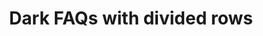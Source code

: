 ---
title: Dark FAQs with divided rows
category: Marketing
paid: true
isActive: true
ltr: {"react":{"jsxCss":[],"jsxTail":[{"code":"export default () => {\n\n    const faqsList = [\n        {\n            q: \"What are some random questions to ask?\",\n            a: \"That's exactly the reason we created this random question generator. There are hundreds of random questions to choose from so you're able to find the perfect random question.\"\n        },\n        {\n            q: \"Do you include common questions?\",\n            a: \"This generator doesn't include most common questions. The thought is that you can come up with common questions on your own so most of the questions in this generator.\"\n        },\n        {\n            q: \"Can I use this for 21 questions?\",\n            a: \"Yes! there are two ways that you can use this question generator depending on what you're after. You can indicate that you want 21 questions generated.\"\n        },\n        {\n            q: \"Are these questions for girls or for boys?\",\n            a: \"The questions in this generator are gender neutral and can be used to ask either male of females (or any other gender the person identifies with).\"\n        },\n        {\n            q: \"What do you wish you had more talent doing?\",\n            a: \"If you've been searching for a way to get random questions, you've landed on the correct webpage. We created the Random Question Generator to ask you as many random questions as your heart desires.\"\n        }\n    ]\n\n    return (\n        <section className='py-14 bg-gray-800'>\n            <div className=\"max-w-screen-xl mx-auto px-4 gap-12 md:flex md:px-8\">\n                <div className='flex-1'>\n                    <div className=\"max-w-lg\">\n                        <h3 className='font-semibold text-cyan-400'>\n                            Frequently asked questions\n                        </h3>\n                        <p className='mt-3 text-white text-3xl font-extrabold sm:text-4xl'>\n                            All information you need to know\n                        </p>\n                    </div>\n                </div>\n                <div className='flex-1 mt-12 md:mt-0'>\n                    <ul className='space-y-4 divide-y divide-gray-700'>\n                        {faqsList.map((item, idx) => (\n                            <li\n                                className=\"py-5\"\n                                key={idx}>\n                                <summary\n                                    className=\"flex items-center justify-between font-semibold text-gray-200\">\n                                    {item.q}\n                                </summary>\n                                <p\n                                    dangerouslySetInnerHTML={{ __html: item.a }}\n                                    className='mt-3 text-gray-300 leading-relaxed'>\n                                </p>\n                            </li>\n                        ))}\n                    </ul>\n                </div>\n            </div>\n        </section>\n    );\n};","label":"App.jsx"}]},"preview":"function App() {\n  const faqsList = [{\n    q: \"What are some random questions to ask?\",\n    a: \"That's exactly the reason we created this random question generator. There are hundreds of random questions to choose from so you're able to find the perfect random question.\"\n  }, {\n    q: \"Do you include common questions?\",\n    a: \"This generator doesn't include most common questions. The thought is that you can come up with common questions on your own so most of the questions in this generator.\"\n  }, {\n    q: \"Can I use this for 21 questions?\",\n    a: \"Yes! there are two ways that you can use this question generator depending on what you're after. You can indicate that you want 21 questions generated.\"\n  }, {\n    q: \"Are these questions for girls or for boys?\",\n    a: \"The questions in this generator are gender neutral and can be used to ask either male of females (or any other gender the person identifies with).\"\n  }, {\n    q: \"What do you wish you had more talent doing?\",\n    a: \"If you've been searching for a way to get random questions, you've landed on the correct webpage. We created the Random Question Generator to ask you as many random questions as your heart desires.\"\n  }];\n  return /*#__PURE__*/React.createElement(\"section\", {\n    className: \"py-14 bg-gray-800\"\n  }, /*#__PURE__*/React.createElement(\"div\", {\n    className: \"max-w-screen-xl mx-auto px-4 gap-12 md:flex md:px-8\"\n  }, /*#__PURE__*/React.createElement(\"div\", {\n    className: \"flex-1\"\n  }, /*#__PURE__*/React.createElement(\"div\", {\n    className: \"max-w-lg\"\n  }, /*#__PURE__*/React.createElement(\"h3\", {\n    className: \"font-semibold text-cyan-400\"\n  }, \"Frequently asked questions\"), /*#__PURE__*/React.createElement(\"p\", {\n    className: \"mt-3 text-white text-3xl font-extrabold sm:text-4xl\"\n  }, \"All information you need to know\"))), /*#__PURE__*/React.createElement(\"div\", {\n    className: \"flex-1 mt-12 md:mt-0\"\n  }, /*#__PURE__*/React.createElement(\"ul\", {\n    className: \"space-y-4 divide-y divide-gray-700\"\n  }, faqsList.map((item, idx) => /*#__PURE__*/React.createElement(\"li\", {\n    className: \"py-5\",\n    key: idx\n  }, /*#__PURE__*/React.createElement(\"summary\", {\n    className: \"flex items-center justify-between font-semibold text-gray-200\"\n  }, item.q), /*#__PURE__*/React.createElement(\"p\", {\n    dangerouslySetInnerHTML: {\n      __html: item.a\n    },\n    className: \"mt-3 text-gray-300 leading-relaxed\"\n  })))))));\n}\n;","vue":{"vueCss":[],"vueTail":[]}}
rtl: {"react":{"jsxCss":[],"jsxTail":[{"code":"export default () => {\n\n    const faqsList = [\n        {\n            q: \"ما هي بعض الأسئلة العشوائية التي يجب طرحها؟\",\n            a: \"هذا هو بالضبط سبب إنشاء مولد الأسئلة العشوائية هذا. هناك المئات من الأسئلة العشوائية للاختيار من بينها حتى تتمكن من العثور على السؤال العشوائي المثالي.\"\n        },\n        {\n            q: \"هل تقوم بتضمين أسئلة شائعة؟\",\n            a: \"لا يتضمن هذا المولد الأسئلة الأكثر شيوعًا. الفكرة هي أنه يمكنك طرح أسئلة شائعة بمفردك ، لذا فإن معظم الأسئلة في هذا المولد.\"\n        },\n        {\n            q: \"هل يمكنني استخدام هذا لـ 21 سؤالاً؟\",\n            a: \"نعم! هناك طريقتان يمكنك استخدام منشئ الأسئلة هذا بناءً على ما تبحث عنه. يمكنك الإشارة إلى أنك تريد إنشاء 21 سؤالاً.\"\n        },\n        {\n            q: \"هل هذه الأسئلة للفتيات أم للفتيان؟\",\n            a: \"الأسئلة في هذا المولد محايدة بين الجنسين ويمكن استخدامها لسؤال أي ذكر من الإناث (أو أي جنس آخر يحدده الشخص).\"\n        },\n        {\n            q: \"ماذا تتمنى لو كان لديك المزيد من المواهب تفعل؟\",\n            a: \"إذا كنت تبحث عن طريقة للحصول على أسئلة عشوائية ، فقد وصلت إلى صفحة الويب الصحيحة. لقد أنشأنا منشئ الأسئلة العشوائية لطرح العديد من الأسئلة العشوائية التي يرغبها قلبك.\"\n        }\n    ]\n\n    return (\n        <section className='py-14 bg-gray-800'>\n            <div className=\"max-w-screen-xl mx-auto px-4 gap-12 md:flex md:px-8\">\n                <div className='flex-1'>\n                    <div className=\"max-w-lg\">\n                        <h3 className='font-semibold text-cyan-400'>\n                            أسئلة متكررة\n                        </h3>\n                        <p className='mt-3 text-white text-3xl font-extrabold sm:text-4xl'>\n                            كل المعلومات التي تريد أن تعرفها\n                        </p>\n                    </div>\n                </div>\n                <div className='flex-1 mt-12 md:mt-0'>\n                    <ul className='space-y-4 divide-y divide-gray-700'>\n                        {faqsList.map((item, idx) => (\n                            <li\n                                className=\"py-5\"\n                                key={idx}>\n                                <summary\n                                    className=\"flex items-center justify-between font-semibold text-gray-200\">\n                                    {item.q}\n                                </summary>\n                                <p\n                                    dangerouslySetInnerHTML={{ __html: item.a }}\n                                    className='mt-3 text-gray-300 leading-relaxed'>\n                                </p>\n                            </li>\n                        ))}\n                    </ul>\n                </div>\n            </div>\n        </section>\n    )\n}","label":"App.jsx"}]},"vue":{"vueCss":[],"vueTail":[]},"preview":"function App() {\n  const faqsList = [{\n    q: \"ما هي بعض الأسئلة العشوائية التي يجب طرحها؟\",\n    a: \"هذا هو بالضبط سبب إنشاء مولد الأسئلة العشوائية هذا. هناك المئات من الأسئلة العشوائية للاختيار من بينها حتى تتمكن من العثور على السؤال العشوائي المثالي.\"\n  }, {\n    q: \"هل تقوم بتضمين أسئلة شائعة؟\",\n    a: \"لا يتضمن هذا المولد الأسئلة الأكثر شيوعًا. الفكرة هي أنه يمكنك طرح أسئلة شائعة بمفردك ، لذا فإن معظم الأسئلة في هذا المولد.\"\n  }, {\n    q: \"هل يمكنني استخدام هذا لـ 21 سؤالاً؟\",\n    a: \"نعم! هناك طريقتان يمكنك استخدام منشئ الأسئلة هذا بناءً على ما تبحث عنه. يمكنك الإشارة إلى أنك تريد إنشاء 21 سؤالاً.\"\n  }, {\n    q: \"هل هذه الأسئلة للفتيات أم للفتيان؟\",\n    a: \"الأسئلة في هذا المولد محايدة بين الجنسين ويمكن استخدامها لسؤال أي ذكر من الإناث (أو أي جنس آخر يحدده الشخص).\"\n  }, {\n    q: \"ماذا تتمنى لو كان لديك المزيد من المواهب تفعل؟\",\n    a: \"إذا كنت تبحث عن طريقة للحصول على أسئلة عشوائية ، فقد وصلت إلى صفحة الويب الصحيحة. لقد أنشأنا منشئ الأسئلة العشوائية لطرح العديد من الأسئلة العشوائية التي يرغبها قلبك.\"\n  }];\n  return /*#__PURE__*/React.createElement(\"section\", {\n    className: \"py-14 bg-gray-800\"\n  }, /*#__PURE__*/React.createElement(\"div\", {\n    className: \"max-w-screen-xl mx-auto px-4 gap-12 md:flex md:px-8\"\n  }, /*#__PURE__*/React.createElement(\"div\", {\n    className: \"flex-1\"\n  }, /*#__PURE__*/React.createElement(\"div\", {\n    className: \"max-w-lg\"\n  }, /*#__PURE__*/React.createElement(\"h3\", {\n    className: \"font-semibold text-cyan-400\"\n  }, \"\\u0623\\u0633\\u0626\\u0644\\u0629 \\u0645\\u062A\\u0643\\u0631\\u0631\\u0629\"), /*#__PURE__*/React.createElement(\"p\", {\n    className: \"mt-3 text-white text-3xl font-extrabold sm:text-4xl\"\n  }, \"\\u0643\\u0644 \\u0627\\u0644\\u0645\\u0639\\u0644\\u0648\\u0645\\u0627\\u062A \\u0627\\u0644\\u062A\\u064A \\u062A\\u0631\\u064A\\u062F \\u0623\\u0646 \\u062A\\u0639\\u0631\\u0641\\u0647\\u0627\"))), /*#__PURE__*/React.createElement(\"div\", {\n    className: \"flex-1 mt-12 md:mt-0\"\n  }, /*#__PURE__*/React.createElement(\"ul\", {\n    className: \"space-y-4 divide-y divide-gray-700\"\n  }, faqsList.map((item, idx) => /*#__PURE__*/React.createElement(\"li\", {\n    className: \"py-5\",\n    key: idx\n  }, /*#__PURE__*/React.createElement(\"summary\", {\n    className: \"flex items-center justify-between font-semibold text-gray-200\"\n  }, item.q), /*#__PURE__*/React.createElement(\"p\", {\n    dangerouslySetInnerHTML: {\n      __html: item.a\n    },\n    className: \"mt-3 text-gray-300 leading-relaxed\"\n  })))))));\n}"}
slug: /faqs
id: bdc2eb5e-ae51-42a0-ab7a-889e74f80cc3
created_at: 1670157059114
---